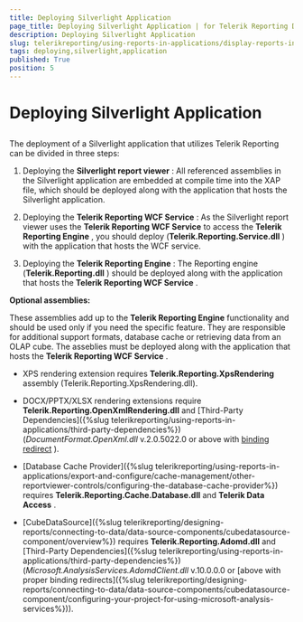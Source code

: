 ```yaml
---
title: Deploying Silverlight Application
page_title: Deploying Silverlight Application | for Telerik Reporting Documentation
description: Deploying Silverlight Application
slug: telerikreporting/using-reports-in-applications/display-reports-in-applications/silverlight-application/deploying-silverlight-application
tags: deploying,silverlight,application
published: True
position: 5
---
```


# Deploying Silverlight Application



## 

The deployment of a Silverlight application that utilizes Telerik Reporting can be divided in three steps:

1. Deploying the __Silverlight report viewer__ : All referenced assemblies in the Silverlight application are embedded at compile time into the XAP file,               which should be deployed along with the application that hosts the Silverlight application.             

1. Deploying the __Telerik Reporting WCF Service__ : As the Silverlight report viewer uses the __Telerik Reporting WCF Service__                to access the __Telerik Reporting Engine__ , you should deploy (__Telerik.Reporting.Service.dll__ ) with the application that hosts the WCF service.             

1. Deploying the __Telerik Reporting Engine__ : The Reporting engine (__Telerik.Reporting.dll__ )               should be deployed along with the application that hosts the __Telerik Reporting WCF Service__ .             

__Optional assemblies:__ 

These assemblies add up to the __Telerik Reporting Engine__  functionality and should be used only if you need the specific feature.           They are responsible for additional support formats, database cache or retrieving data from an OLAP cube. The asseblies must be deployed along with the           application that hosts the __Telerik Reporting WCF Service__ .         

* XPS rendering extension requires __Telerik.Reporting.XpsRendering__  assembly (Telerik.Reporting.XpsRendering.dll).             

* DOCX/PPTX/XLSX rendering extensions require __Telerik.Reporting.OpenXmlRendering.dll__                and [Third-Party Dependencies]({%slug telerikreporting/using-reports-in-applications/third-party-dependencies%}) (*DocumentFormat.OpenXml.dll*                v.2.0.5022.0 or above with                [binding redirect](http://msdn.microsoft.com/en-us/library/eftw1fys(v=vs.110).aspx) ).             

* [Database Cache Provider]({%slug telerikreporting/using-reports-in-applications/export-and-configure/cache-management/other-reportviewer-controls/configuring-the-database-cache-provider%})               requires __Telerik.Reporting.Cache.Database.dll__  and __Telerik Data Access__ .             

* [CubeDataSource]({%slug telerikreporting/designing-reports/connecting-to-data/data-source-components/cubedatasource-component/overview%}) requires               __Telerik.Reporting.Adomd.dll__  and [Third-Party Dependencies]({%slug telerikreporting/using-reports-in-applications/third-party-dependencies%})               (*Microsoft.AnalysisServices.AdomdClient.dll*  v.10.0.0.0 or [above with proper binding redirects]({%slug telerikreporting/designing-reports/connecting-to-data/data-source-components/cubedatasource-component/configuring-your-project-for-using-microsoft-analysis-services%})).             
